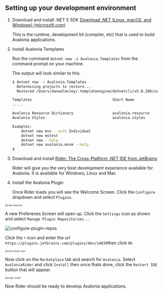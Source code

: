 ## Setting up your development environment

1. Download and install .NET 5 SDK [Download .NET (Linux, macOS, and Windows) (microsoft.com)](https://dotnet.microsoft.com/download)

   This is the runtime, development kit (compiler, etc) that is used to build Avalonia applications.

   

2. Install Avalonia Templates

   Run the command `dotnet new -i Avalonia.Templates` from the command prompt on your machine.

   The output will look similar to this.

   ```bash
   $ dotnet new -i Avalonia.Templates
     Determining projects to restore...
     Restored /Users/danwalmsley/.templateengine/dotnetcli/v5.0.200/scratch/restore.csproj (in 706 ms).
   
   Templates                                     Short Name            Language    Tags
   .....
   
   Avalonia Resource Dictionary                  avalonia.resource                 ui/xaml/avalonia/avaloniaui
   Avalonia Styles                               avalonia.styles                   ui/xaml/avalonia/avaloniaui
   
   Examples:
       dotnet new mvc --auth Individual
       dotnet new mstest
       dotnet new --help
       dotnet new avalonia.mvvm --help
   $
   ```

   

3. Download and install [Rider: The Cross-Platform .NET IDE from JetBrains](https://www.jetbrains.com/rider/)

   Rider will give you the very best development experience available for Avalonia. It is available for Windows, Linux and Mac

   

4. Install the Avalonia Plugin

   Once Rider loads you will see the Welcome Screen. Click the `Configure` dropdown and select `Plugins`. 

<img src="/Users/danwalmsley/repos/avaloniaui.net/src/AvaloniaUI.Net/wwwroot/docs/advanced-tutorial/images/rider-welcome.png" alt="rider-welcome" style="zoom:50%;" />

A new Preferenes Screen will open up. Click the `Settings` icon as shown and select `Manage Plugin Repositories...`

![configure-plugin-repos](/Users/danwalmsley/repos/avaloniaui.net/src/AvaloniaUI.Net/wwwroot/docs/advanced-tutorial/images/configure-plugin-repos.png)

Click the `+` icon and enter the url `https://plugins.jetbrains.com/plugins/dev/14839`then click `OK`

<img src="/Users/danwalmsley/repos/avaloniaui.net/src/AvaloniaUI.Net/wwwroot/docs/advanced-tutorial/images/enter-plugin-repo.png" alt="enter-plugin-repo" style="zoom:50%;" />

Now click on the `Marketplace` tab and search for `Avalonia`. Select `AvaloniaRider` and click `Install` then once thats done, click the `Restart IDE` button that will appear.

<img src="/Users/danwalmsley/repos/avaloniaui.net/src/AvaloniaUI.Net/wwwroot/docs/advanced-tutorial/images/plugin-install.png" alt="plugin-install" style="zoom:50%;" />



Now Rider should be ready to develop Avalonia applications.